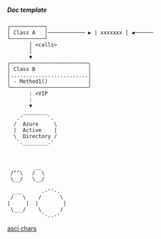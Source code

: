 ﻿
##### Doc template
    ┌───────────┐
    │ Class A   │──────────── ▶ | xxxxxxx | ◀──────
    └───────────┘
           │ <calls>
           │
           ▼
    ╭─────────────────────────╮
    │ Class B                 │
    │.........................│
    │ - Method1()             │
    ╰─────────────────────────╯
           : <VIP
           :
           ▼
         ________
       .'        `.
      /  Azure     \
      |  Active    |
      \  Directory /
       `.________.' 
    


             __
     /""\   /  \
     \__/   \__/
                              
      ___      .-''-.      
     /   \    /      \     
    |     |  |        |    
     \___/    \      /     
               `-..-'      
																    
[asci chars](https://www.redbubble.com/people/barnsis/journal/3570534-complete-ascii-list-of-symbols)